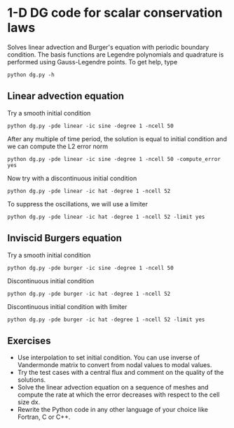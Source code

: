 # 1-D DG code for scalar conservation laws

Solves linear advection and Burger's equation with periodic boundary condition. The basis functions are Legendre polynomials and quadrature is performed using Gauss-Legendre points. To get help, type
```
python dg.py -h
```

## Linear advection equation

Try a smooth initial condition
```
python dg.py -pde linear -ic sine -degree 1 -ncell 50
```
After any multiple of time period, the solution is equal to initial condition and we can compute the L2 error norm
```
python dg.py -pde linear -ic sine -degree 1 -ncell 50 -compute_error yes
```
Now try with a discontinuous initial condition
```
python dg.py -pde linear -ic hat -degree 1 -ncell 52
```
To suppress the oscillations, we will use a limiter
```
python dg.py -pde linear -ic hat -degree 1 -ncell 52 -limit yes
```

## Inviscid Burgers equation

Try a smooth initial condition
```
python dg.py -pde burger -ic sine -degree 1 -ncell 50
```
Discontinuous initial condition
```
python dg.py -pde burger -ic hat -degree 1 -ncell 52
```
Discontinuous initial condition with limiter
```
python dg.py -pde burger -ic hat -degree 1 -ncell 52 -limit yes
```

## Exercises

* Use interpolation to set initial condition. You can use inverse of Vandermonde matrix to convert from nodal values to modal values.
* Try the test cases with a central flux and comment on the quality of the solutions.
* Solve the linear advection equation on a sequence of meshes and compute the rate at which the error decreases with respect to the cell size dx.
* Rewrite the Python code in any other language of your choice like Fortran, C or C++.
